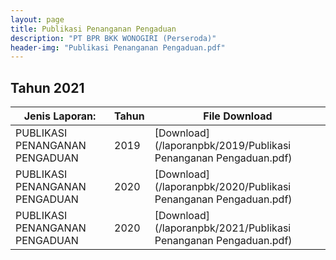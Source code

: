 ```yaml
---
layout: page
title: Publikasi Penanganan Pengaduan
description: "PT BPR BKK WONOGIRI (Perseroda)"
header-img: "Publikasi Penanganan Pengaduan.pdf"
---
```

## Tahun 2021

| Jenis Laporan:                            | Tahun             | File Download |
------------------------------------------- | ----------------- | ------------- |
PUBLIKASI PENANGANAN PENGADUAN      		| 2019  			| [Download](/laporanpbk/2019/Publikasi Penanganan Pengaduan.pdf)
PUBLIKASI PENANGANAN PENGADUAN      		| 2020  			| [Download](/laporanpbk/2020/Publikasi Penanganan Pengaduan.pdf)
PUBLIKASI PENANGANAN PENGADUAN      		| 2020  			| [Download](/laporanpbk/2021/Publikasi Penanganan Pengaduan.pdf)
 